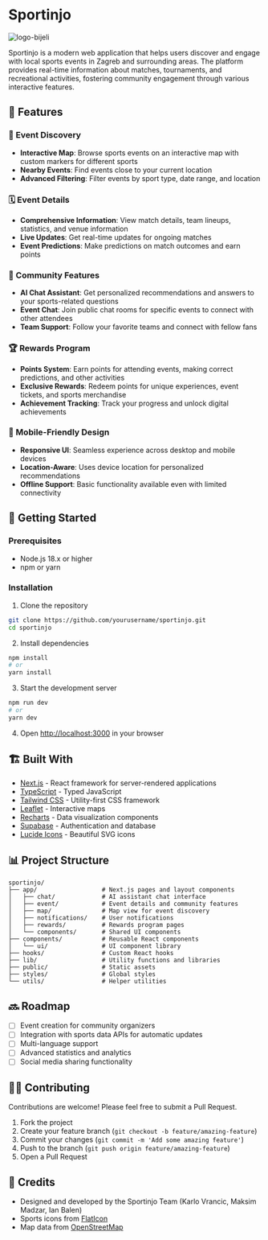 # Sportinjo

![logo-bijeli](https://github.com/user-attachments/assets/2dd0b7ff-bcc6-44b7-8c6a-e8f289bd3079)

Sportinjo is a modern web application that helps users discover and engage with local sports events in Zagreb and surrounding areas. The platform provides real-time information about matches, tournaments, and recreational activities, fostering community engagement through various interactive features.

## 🌟 Features

### 📍 Event Discovery
- **Interactive Map**: Browse sports events on an interactive map with custom markers for different sports
- **Nearby Events**: Find events close to your current location
- **Advanced Filtering**: Filter events by sport type, date range, and location

### 🗓️ Event Details
- **Comprehensive Information**: View match details, team lineups, statistics, and venue information
- **Live Updates**: Get real-time updates for ongoing matches
- **Event Predictions**: Make predictions on match outcomes and earn points

### 💬 Community Features
- **AI Chat Assistant**: Get personalized recommendations and answers to your sports-related questions
- **Event Chat**: Join public chat rooms for specific events to connect with other attendees
- **Team Support**: Follow your favorite teams and connect with fellow fans

### 🏆 Rewards Program
- **Points System**: Earn points for attending events, making correct predictions, and other activities
- **Exclusive Rewards**: Redeem points for unique experiences, event tickets, and sports merchandise
- **Achievement Tracking**: Track your progress and unlock digital achievements

### 📱 Mobile-Friendly Design
- **Responsive UI**: Seamless experience across desktop and mobile devices
- **Location-Aware**: Uses device location for personalized recommendations
- **Offline Support**: Basic functionality available even with limited connectivity

## 🚀 Getting Started

### Prerequisites
- Node.js 18.x or higher
- npm or yarn

### Installation

1. Clone the repository
```bash
git clone https://github.com/yourusername/sportinjo.git
cd sportinjo
```

2. Install dependencies
```bash
npm install
# or
yarn install
```

3. Start the development server
```bash
npm run dev
# or
yarn dev
```

4. Open [http://localhost:3000](http://localhost:3000) in your browser

## 🏗️ Built With

- [Next.js](https://nextjs.org/) - React framework for server-rendered applications
- [TypeScript](https://www.typescriptlang.org/) - Typed JavaScript
- [Tailwind CSS](https://tailwindcss.com/) - Utility-first CSS framework
- [Leaflet](https://leafletjs.com/) - Interactive maps
- [Recharts](https://recharts.org/) - Data visualization components
- [Supabase](https://supabase.io/) - Authentication and database
- [Lucide Icons](https://lucide.dev/) - Beautiful SVG icons

## 📊 Project Structure

```
sportinjo/
├── app/                  # Next.js pages and layout components
│   ├── chat/             # AI assistant chat interface
│   ├── event/            # Event details and community features
│   ├── map/              # Map view for event discovery
│   ├── notifications/    # User notifications
│   ├── rewards/          # Rewards program pages
│   └── components/       # Shared UI components
├── components/           # Reusable React components
│   └── ui/               # UI component library
├── hooks/                # Custom React hooks
├── lib/                  # Utility functions and libraries
├── public/               # Static assets
├── styles/               # Global styles
└── utils/                # Helper utilities
```

## 🔜 Roadmap

- [ ] Event creation for community organizers
- [ ] Integration with sports data APIs for automatic updates
- [ ] Multi-language support
- [ ] Advanced statistics and analytics
- [ ] Social media sharing functionality

## 🧑‍💻 Contributing

Contributions are welcome! Please feel free to submit a Pull Request.

1. Fork the project
2. Create your feature branch (`git checkout -b feature/amazing-feature`)
3. Commit your changes (`git commit -m 'Add some amazing feature'`)
4. Push to the branch (`git push origin feature/amazing-feature`)
5. Open a Pull Request

## 👥 Credits

- Designed and developed by the Sportinjo Team (Karlo Vrancic, Maksim Madzar, Ian Balen)
- Sports icons from [FlatIcon](https://www.flaticon.com/)
- Map data from [OpenStreetMap](https://www.openstreetmap.org/)
